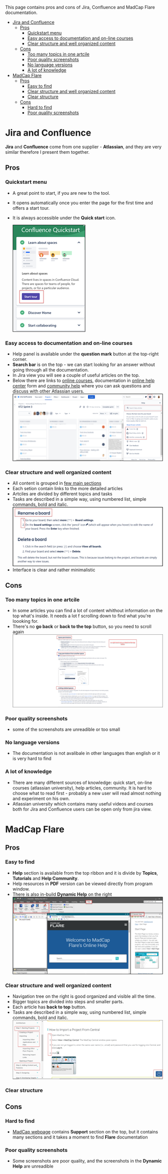 <!-- Introduction -->
This page contains pros and cons of Jira, Confluence and MadCap Flare documentation.

- [Jira and Confluence](#jira-and-confluence)
  - [Pros](#pros)
    - [Quickstart menu](#quickstart-menu)
    - [Easy access to documentation and on-line courses](#easy-access-to-documentation-and-on-line-courses)
    - [Clear structure and well organized content](#clear-structure-and-well-organized-content)
  - [Cons](#cons)
    - [Too many topics in one artcile](#too-many-topics-in-one-artcile)
    - [Poor quality screenshots](#poor-quality-screenshots)
    - [No language versions](#no-language-versions)
    - [A lot of knowledge](#a-lot-of-knowledge)
- [MadCap Flare](#madcap-flare)
  - [Pros](#pros-1)
    - [Easy to find](#easy-to-find)
    - [Clear structure and well organized content](#clear-structure-and-well-organized-content-1)
    - [Clear structure](#clear-structure)
  - [Cons](#cons-1)
    - [Hard to find](#hard-to-find)
    - [Poor quality screenshots](#poor-quality-screenshots-1)

# Jira and Confluence

**Jira** and **Confluence** come from one supplier - **Atlassian**, and they are very similar therefore I present them together.

## Pros

### Quickstart menu
* A great point to start, if you are new to the tool.  
* It opens automatically once you enter the page for the first time and offers a start tour.  
* It is always accessible under the **Quick start** icon. 
  
  ![4](4.png)

### Easy access to documentation and on-line courses

* Help panel is available under the **question mark** button at the top-right corner. 
* **Search bar** is on the top - we can start looking for an answer without going through all the documentation.
* In Jira view you will see a couple of useful articles on the top.
* Below there are links to [online courses](https://university.atlassian.com/student/path/871316), documentation in [online help center](https://support.atlassian.com/jira-software-cloud/resources/) form and [community help](https://community.atlassian.com/?tempId=eyJvaWRjX2NvbnNlbnRfbGFuZ3VhZ2VfdmVyc2lvbiI6IjIuMCIsIm9pZGNfY29uc2VudF9ncmFudGVkX2F0IjoxNjM3MjUxODU1NzE2fQ==) where you can ask questions and discuss with other Atlassian users.  
  ![2](2.png)
  
### Clear structure and well organized content

  * All content is grouped in [few main sections](https://support.atlassian.com/jira-software-cloud/resources/)
  * Each setion contain links to the more detailed articles
  * Artciles are divided by different topics and tasks
  * Tasks are described in a simple way, using numbered list, simple commands, bold and italic.   
  ![5](5.png)
  * Interface is clear and rather minimalistic

## Cons

### Too many topics in one artcile

* In some articles you can find a lot of content whithout information on the top what's inside. It needs a lot f scrolling down to find what you're loooking for. 
* There's no **go back** or **back to the top** button, so you need to scroll again  
  ![6](6.png)

### Poor quality screenshots

* some of the screenshots are unreadible or too small 

### No language versions

* The documentation is not avalibale in other languages than english or it is very hard to find

### A lot of knowledge

* There are many different sources of knowledge: quick start, on-line courses (atlassian university), help articles, community. It is hard to choose what to read first - probably a new user will read almost nothing and experiment on his own.
* Atlassian university which contains many useful videos and courses both for Jira and Confluence users can be open only from jira view.

# MadCap Flare

## Pros

### Easy to find

* **Help** section is available from the top ribbon and it is divide by **Topics**, **Tutorials** and **Help Community**.
* Help resources in **PDF** version can be viewed directly from program window.
* There is also in-build **Dynamic Help** on the right
  ![7](7.png)

### Clear structure and well organized content

* Navigation tree on the right is good organized and visible all the time.
* Bigger topics are divided into steps and smaller parts.
* Each article has **back to top** button.
* Tasks are described in a simple way, using numbered list, simple commands, bold and italic.  
  ![8](8.png)

### Clear structure

## Cons

### Hard to find

* [MadCap webpage](https://www.madcapsoftware.com/products/flare/?utm_source=Google&utm_medium=ad-google-search&utm_campaign=Brand&utm_content=Flare&gclid=CjwKCAiAs92MBhAXEiwAXTi251CJpwDWGA9jKoQngS5ZPtKfTmNJ_yqI1uj7zsStdBEgBt_QrYlC5hoCjaEQAvD_BwE) contains **Support** section on the top, but it contains many sections and it takes a moment to find **Flare** documentation

### Poor quality screenshots

* Some screenshots are poor quality, and the screenshots in the **Dynamic Help** are unreadible



